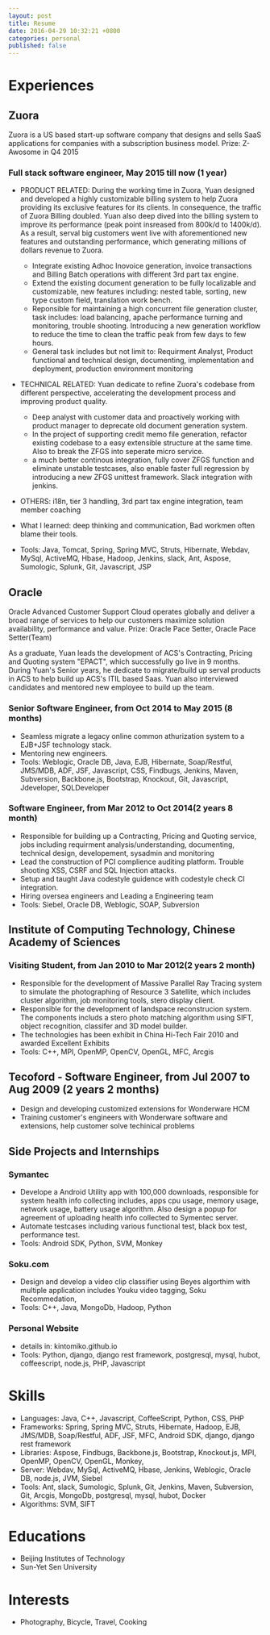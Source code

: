 ```yaml
---
layout: post
title: Resume
date: 2016-04-29 10:32:21 +0800
categories: personal
published: false
---
```


# Experiences

## Zuora
Zuora is a US based start-up software company that designs and sells SaaS applications for companies with a subscription business model. Prize: Z-Awosome in Q4 2015
### Full stack software engineer, May 2015 till now (1 year)
* PRODUCT RELATED: During the working time in Zuora, Yuan designed and developed a highly customizable billing system to help Zuora providing its exclusive features for its clients. In consequence, the traffic of Zuora Billing doubled. Yuan also deep dived into the billing system to improve its performance (peak point insreased from 800k/d to 1400k/d). As a result, serval big customers went live with aforementioned new features and outstanding performance, which generating millions of dollars revenue to Zuora.
	* Integrate existing Adhoc Inovoice generation, invoice transactions and Billing Batch operations with different 3rd part tax engine.
	* Extend the existing document generation to be fully localizable and customizable, new features including: nested table, sorting, new type custom field, translation work bench.
	* Reponsible for maintaining a high concurrent file generation cluster, task includes: load balancing, apache performance turning and monitoring, trouble shooting. Introducing a new generation workflow to reduce the time to clean the traffic peak from few days to few hours.
	* General task includes but not limit to: Requirment Analyst, Product functional and technical design, documenting, implementation and deployment, production environment monitoring
	
* TECHNICAL RELATED: Yuan dedicate to refine Zuora's codebase from different perspective, accelerating the development process and improving product quality.	
	* Deep analyst with customer data and proactively working with product manager to deprecate old document generation system. 
	* In the project of supporting credit memo file generation, refactor existing codebase to a easy extensible structure at the same time. Also to break the ZFGS into seperate micro service.
	* a much better continous integration, fully cover ZFGS function and eliminate unstable testcases, also enable faster full regression by introducing a new ZFGS unittest framework. Slack integration with jenkins.
	
* OTHERS: i18n, tier 3 handling, 3rd part tax engine integration, team member coaching
* What I learned: deep thinking and communication, Bad workmen often blame their tools.
* Tools: Java, Tomcat, Spring, Spring MVC, Struts, Hibernate, Webdav, MySql, ActiveMQ, Hbase, Hadoop, Jenkins, slack, Ant, Aspose, Sumologic, Splunk, Git, Javascript, JSP

## Oracle
Oracle Advanced Customer Support Cloud operates globally and deliver a broad range of services to help our customers maximize solution availability, performance and value.
Prize: Oracle Pace Setter, Oracle Pace Setter(Team)

As a graduate, Yuan leads the development of ACS's Contracting, Pricing and Quoting system "EPACT", which successfully go live in 9 months. During Yuan's Senior years, he dedicate to migrate/build up serval products in ACS to help build up ACS's ITIL based Saas. Yuan also interviewed candidates and mentored new employee to build up the team. 
### Senior Software Engineer, from Oct 2014 to May 2015 (8 months)
* Seamless migrate a legacy online common athurization system to a EJB+JSF technology stack.
* Mentoring new engineers.
* Tools: Weblogic, Oracle DB, Java, EJB, Hibernate, Soap/Restful, JMS/MDB, ADF, JSF, Javascript, CSS, Findbugs, Jenkins, Maven, Subversion, Backbone.js, Bootstrap, Knockout, Git, Javascript, Jdeveloper, SQLDeveloper

### Software Engineer, from Mar 2012 to Oct 2014(2 years 8 month)

* Responsible for building up a Contracting, Pricing and Quoting service, jobs including requirment analysis/understanding, documenting, technical design, developement, sysadmin and monitoring 
* Lead the construction of PCI complience auditing platform. Trouble shooting XSS, CSRF and SQL Injection attacks.
* Setup and taught Java codestyle guidence with codestyle check CI integration.
* Hiring oversea engineers and Leading a Engineering team
* Tools: Siebel, Oracle DB, Weblogic, SOAP, Subversion

## Institute of Computing Technology, Chinese Academy of Sciences
### Visiting Student, from Jan 2010 to Mar 2012(2 years 2 month)
* Responsible for the development of Massive Parallel Ray Tracing system to simulate the photographing of Resource 3 Satellite, which includes cluster algorithm, job monitoring tools, stero display client.
* Responsible for the development of landspace reconstrucion system. The components includs a stero photo matching algorithm using SIFT, object recognition, classifer and 3D model builder.
* The technologies has been exhibit in China Hi-Tech Fair 2010 and awarded Excellent Exhibits 
* Tools: C++, MPI, OpenMP, OpenCV, OpenGL, MFC, Arcgis 

## Tecoford - Software Engineer, from Jul 2007 to Aug 2009 (2 years 2 months)
* Design and developing customized extensions for Wonderware HCM
* Training customer's engineers with Wonderware software and extensions, help customer solve techinical problems 

## Side Projects and Internships
### Symantec
* Develope a Android Utility app with 100,000 downloads, responsible for system health info collecting includes, apps cpu usage, memory usage, network usage, battery usage algorithm. Also design a popup for agreement of uploading health info collected to Symentec server.
* Automate testcases including various functional test, black box test, performance test.
* Tools: Android SDK, Python, SVM, Monkey

### Soku.com
* Design and develop a video clip classifier using Beyes algorthim with multiple application includes Youku video tagging, Soku Recommedation, 
* Tools: C++, Java, MongoDb, Hadoop, Python

### Personal Website
* details in: kintomiko.github.io
* Tools: Python, django, django rest framework, postgresql, mysql, hubot, coffeescript, node.js, PHP, Javascript

# Skills
* Languages: Java, C++, Javascript, CoffeeScript, Python, CSS, PHP
* Frameworks: Spring, Spring MVC, Struts, Hibernate, Hadoop, EJB, JMS/MDB, Soap/Restful, ADF, JSF, MFC, Android SDK, django, django rest framework
* Libraries: Aspose, Findbugs, Backbone.js, Bootstrap, Knockout.js, MPI, OpenMP, OpenCV, OpenGL, Monkey, 
* Server: Webdav, MySql, ActiveMQ, Hbase, Jenkins, Weblogic, Oracle DB, node.js, JVM, Siebel
* Tools: Ant, slack, Sumologic, Splunk, Git, Jenkins, Maven, Subversion, Git, Arcgis, MongoDb, postgresql, mysql, hubot, Docker
* Algorithms: SVM, SIFT

# Educations
* Beijing Institutes of Technology
* Sun-Yet Sen University

# Interests
* Photography, Bicycle, Travel, Cooking
